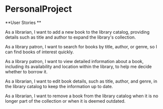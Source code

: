 # PersonalProject

**User Stories **

As a librarian, I want to add a new book to the library catalog, providing details such as title and author to expand the library's collection.

As a library patron, I want to search for books by title, author, or genre, so I can find books of interest quickly.

As a library patron, I want to view detailed information about a book, including its availability and location within the library, to help me decide whether to borrow it.

As a librarian, I want to edit book details, such as title, author, and genre, in the library catalog to keep the information up to date.

As a librarian, I want to remove a book from the library catalog when it is no longer part of the collection or when it is deemed outdated.
